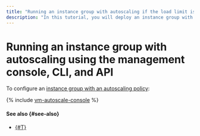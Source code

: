 ```yaml
---
title: "Running an instance group with autoscaling if the load limit is exceeded using the management console, CLI, and API"
description: "In this tutorial, you will deploy an instance group with an autoscaling policy to apply if the load limit is exceeded. The VM loading will be balanced using a network load balancer."
---
```


# Running an instance group with autoscaling using the management console, CLI, and API


To configure an [instance group with an autoscaling policy](index.md):

{% include [vm-autoscale-console](../../../_tutorials/infrastructure/vm-autoscale-console.md) %}

#### See also {#see-also}

* [{#T}](terraform.md)
